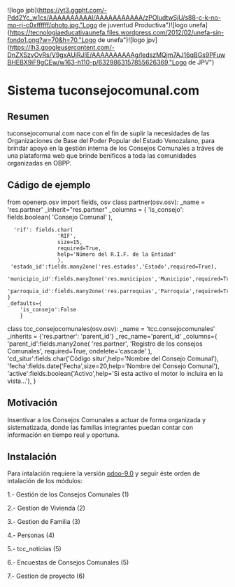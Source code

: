 ![logo jpb](https://yt3.ggpht.com/-Pdd2Yc_w1cs/AAAAAAAAAAI/AAAAAAAAAAA/zPOludtwSjU/s88-c-k-no-mo-rj-c0xffffff/photo.jpg,"Logo de juventud Productiva")![logo unefa](https://tecnologiaeducativaunefa.files.wordpress.com/2012/02/unefa-sin-fondo1.png?w=70&h=70,"Logo de unefa")![logo jpv](https://lh3.googleusercontent.com/-DnZXSzvOvRs/V9gxAUjRJIE/AAAAAAAAAAg/ledszMQjm7AJ16qBGs9PFuwBHEBX9iF9gCEw/w163-h110-p/6329863157855626369,"Logo de JPV")
# Sistema tuconsejocomunal.com

## Resumen

tuconsejocomunal.com nace con el fin de suplir la necesidades de las 
Organizaciones de Base del Poder Popular del Estado Venozalano,
para brindar apoyo en la gestión interna de los Consejos Comunales a tráves
de una plataforma web que brinde benificos a toda las comunidades organizadas en OBPP.

## Cádigo de ejemplo

from openerp.osv import fields, osv
class partner(osv.osv):
    _name = 'res.partner'
    _inherit="res.partner"
    _columns = {
        'is_consejo': fields.boolean(
                    'Consejo Comunal'
                    ),
        
      'rif': fields.char(
                    'RIF',
                    size=15,
                    required=True,
                    help='Número del R.I.F. de la Entidad'
                    ),
     'estado_id':fields.many2one('res.estados','Estado',required=True),
     'municipio_id':fields.many2one('res.municipios','Municipio',required=True),
     'parroquia_id':fields.many2one('res.parroquias','Parroquia',required=True)
    }
    _defaults={
        'is_consejo':False
        }
class tcc_consejocomunales(osv.osv):
     _name = 'tcc.consejocomunales'
     _inherits = {'res.partner': 'parent_id'}
     _rec_name='parent_id'
     _columns={
		'parent_id':fields.many2one(
                    'res.partner',
                    'Registro de los consejos Comunales',
                    required=True,
                    ondelete='cascade'
                    ),
        'cd_situr':fields.char('Código situr',help='Nombre del Consejo Comunal'),
        'fecha':fields.date('Fecha',size=20,help='Nombre del Consejo Comunal'),
        'active':fields.boolean('Activo',help='Si esta activo el motor lo incluira en la vista...'),
        }
        
## Motivación

Insentivar a los Consejos Comunales a actuar de forma organizada
y sistematizada, donde las familias integrantes puedan contar con
información en tiempo real y oportuna.

## Instalación

Para intalación requiere la versión [odoo-9.0](https://github.com/odoo/odoo/tree/9.0)
y seguir éste orden de intalación de los módulos:

1.- Gestión de los Consejos Comunales (1)

2.- Gestion de Vivienda (2)

3.- Gestion de Familia (3)

4.- Personas (4)

5.- tcc_noticias (5)

6.- Encuestas de Consejos Comunales (5)

7.- Gestion de proyecto (6)

